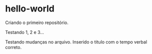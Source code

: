 # hello-world
Criando o primeiro repositório.

Testando 1, 2 e 3...

Testando mudanças no arquivo.
Inserido o titulo com o tempo verbal correto.
